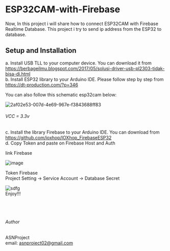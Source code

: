 # ESP32CAM-with-Firebase
Now, In this project i will share how to connect ESP32CAM with Firebase Realtime Database. This project i try to send ip address from the ESP32 to database.  

## Setup and Installation
a. Install USB TLL to your computer device. You can download it from https://berbageilmu.blogspot.com/2017/05/solusi-driver-usb-pl2303-tidak-bisa-di.html<br />
b. Install ESP32 library to your Arduino IDE. Please follow step by step from https://dt-production.com/?p=346

You can also follow this schematic esp32cam below:

![2af02e53-007d-4e69-967e-f3843688ff83](https://user-images.githubusercontent.com/49858542/101568721-b3c1c480-3a05-11eb-9f2d-dcc4f931f330.jpg)

###### VCC = 3.3v

c. Install the library Firebase to your Arduino IDE. You can download from https://github.com/ioxhop/IOXhop_FirebaseESP32<br />
d. Copy Token and paste on Firebase Host and Auth

  link Firebase

![image](https://user-images.githubusercontent.com/49858542/90312012-368cb400-df2b-11ea-88f9-d1484a30ae83.png) 

  Token Firebase<br />
   Project Setting -> Service Account -> Database Secret

![sdfg](https://user-images.githubusercontent.com/49858542/90312054-8cf9f280-df2b-11ea-96e4-4515ad7d35aa.png) 
<br />
Enjoy!!!
<br />
<br />
<br />
<br />

###### Author

ASNProject<br />
email: asnproject02@gmail.com
